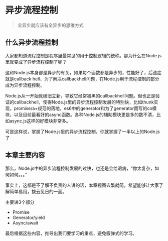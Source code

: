 # 异步流程控制

> 全异步就应该有全异步的思维方式

## 什么异步流程控制

大家都知道流程控制是程序里最常见的用于控制逻辑的统称。那为什么在Node.js里就变成了异步流程控制了呢？

这和Node.js本身都是异步的有关，如果每个函数都是异步的，性能好了，后遗症就是callback hell，为了解决callbackhell问题，在Node.js用于流程控制的部分成为异步流程控制。

Node.js从一开始就破旧立新，导致它经常被黑的callbackhell问题。但也正是验证的callbackhell，使得Node.js里的异步流程控制发展的特别快，比如thunk实现，promise/a+规范的落地，es6中的generator和为了generator而写的co模块，以及目前最看好的async函数。各种Node.js的辅助模块更是多的数不清，比如async.js这样的好模块非常多。

可是这样说，掌握了Node.js里的异步流程控制，你就掌握了一半以上的Node.js了

## 本章主要内容

那么，Node.js中的异步流程控制发展的过快，也还是会给诟病，“你太复杂，如何如何。。。”

事实上，这都是不了解不负责的人讲的话，本章视图去繁就简，希望能够让大家了解简单易用，拨云见日的一面。

主要讲3个部分

- Promise
- Generator/yield
- Async/await

最后根据这些内容，推导出我们要学习的重点，避免霰弹式的学习。
